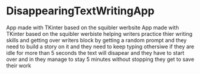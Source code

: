 # DisappearingTextWritingApp
App made with TKinter based on the squibler werbsite
App made with TKinter based on the squibler werbiste helping writers practice thier writing skills and getting over writers block by getting a random prompt and they need to build a story on it and they need to keep typing othersiwe if they are idle for more than 5 seconds the text will disapear and they have to start over and in they manage to stay 5 minutes without stopping they get to save their work
